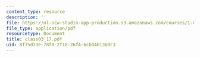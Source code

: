 ```yaml
---
content_type: resource
description: ''
file: https://ol-ocw-studio-app-production.s3.amazonaws.com/courses/1-017-computing-and-data-analysis-for-environmental-applications-fall-2003/8f75d73e78f02f1826f46cbd4b1360c3_class03_17.pdf
file_type: application/pdf
resourcetype: Document
title: class03_17.pdf
uid: 8f75d73e-78f0-2f18-26f4-6cbd4b1360c3
---
```

